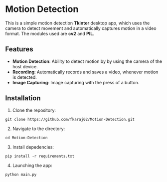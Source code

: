 # Motion Detection
This is a simple motion detection **Tkinter** desktop app, which uses the camera to detect movement and automatically captures motion in a video format. The modules used are **cv2** and **PIL**.

## Features
- **Motion Detection**: Ability to detect motion by by using the camera of the host device.
- **Recording**: Automatically records and saves a video, whenever motion is detected.
- **Image Capturing**: Image capturing with the press of a button.

## Installation

1. Clone the repository:
```
git clone https://github.com/fkaraj02/Motion-Detection.git
```
2. Navigate to the directory:
```
cd Motion-Detection
```
3. Install depedencies:
```
pip install -r requirements.txt
```
4. Launching the app:
```
python main.py
```
